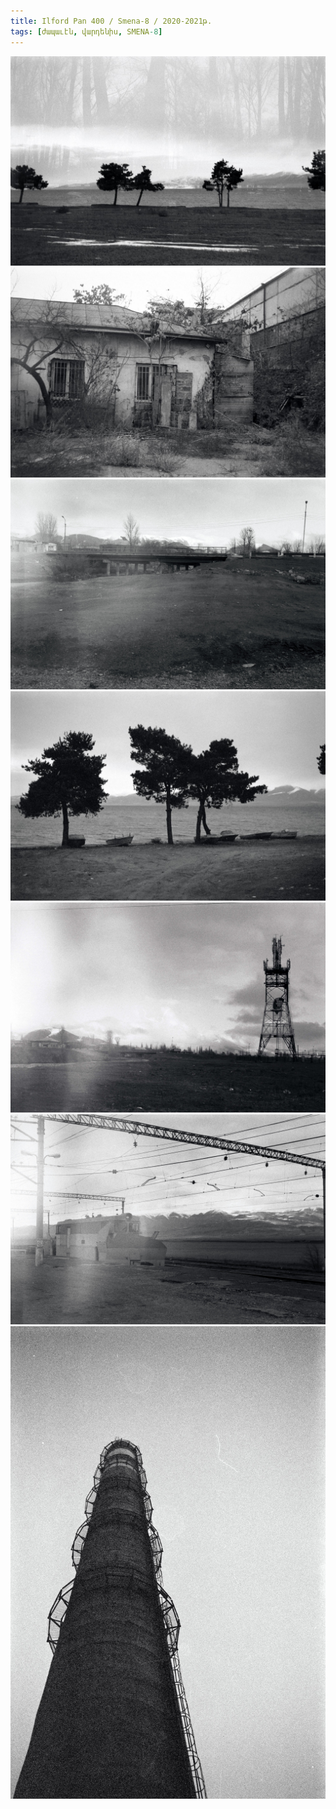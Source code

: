 ```yaml
---
title: Ilford Pan 400 / Smena-8 / 2020-2021թ.
tags: [ժապաւէն, վարդենիս, SMENA-8]
---
```


<div class="row">
<div class="col-12 col-sm-6 col-md-4">
	<img src="/uploads/film-bw-4.jpg" alt="image" />
	<img src="/uploads/film-bw-5.jpg" alt="image" />
	<img src="/uploads/film-bw-8.jpg" alt="image" />
</div>
<div class="col-12 col-sm-6 col-md-8">
	<img src="/uploads/film-bw-2.jpg" alt="image" />
	<div class="row">
		<div class="col-12 col-md-6 col-sm-12">
			<img src="/uploads/film-bw-6.jpg" alt="image" />
			<img src="/uploads/film-bw-1.jpg" alt="image" />
		</div>
		<div class="col-12 col-md-6 col-sm-12">
			<img src="/uploads/film-bw-3.jpg" alt="image" />
    	</div>
    </div>
</div>
</div>
